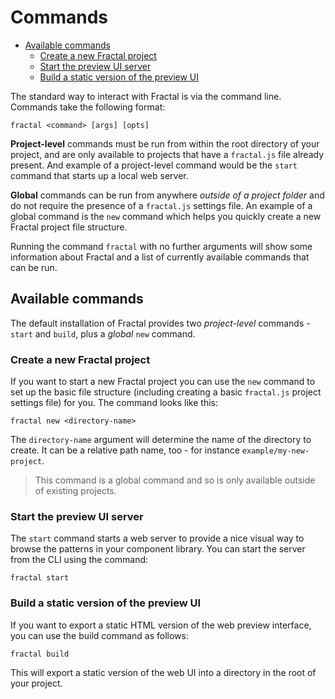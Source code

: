 # Commands

<!-- START doctoc generated TOC please keep comment here to allow auto update -->
<!-- DON'T EDIT THIS SECTION, INSTEAD RE-RUN doctoc TO UPDATE -->


- [Available commands](#available-commands)
  - [Create a new Fractal project](#create-a-new-fractal-project)
  - [Start the preview UI server](#start-the-preview-ui-server)
  - [Build a static version of the preview UI](#build-a-static-version-of-the-preview-ui)

<!-- END doctoc generated TOC please keep comment here to allow auto update -->

The standard way to interact with Fractal is via the command line. Commands take the following format:

```shell
fractal <command> [args] [opts]
```

**Project-level** commands must be run from within the root directory of your project, and are only available to projects that have a `fractal.js` file already present. And example of a project-level command would be the `start` command that starts up a local web server.

**Global** commands can be run from anywhere *outside of a project folder* and do not require the presence of a `fractal.js` settings file. An example of a global command is the `new` command which helps you quickly create a new Fractal project file structure.

Running the command `fractal` with no further arguments will show some information about Fractal and a list of currently available commands that can be run.

## Available commands

The default installation of Fractal provides two *project-level* commands - `start` and `build`, plus a *global* `new` command.

### Create a new Fractal project

If you want to start a new Fractal project you can use the `new` command to set up the basic file structure (including creating a basic `fractal.js` project settings file) for you. The command looks like this:

```shell
fractal new <directory-name>
```

The `directory-name` argument will determine the name of the directory to create. It can be a relative path name, too - for instance `example/my-new-project`.

> This command is a global command and so is only available outside of existing projects.

### Start the preview UI server

The `start` command starts a web server to provide a nice visual way to browse the patterns in your component library. You can start the server from the CLI using the command:

```shell
fractal start
```

### Build a static version of the preview UI

If you want to export a static HTML version of the web preview interface, you can use the build command as follows:

```shell
fractal build
```

This will export a static version of the web UI into a directory in the root of your project.






